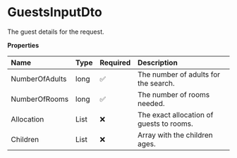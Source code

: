 # GuestsInputDto

The guest details for the request.

**Properties**

| Name           | Type                     | Required | Description                              |
| :------------- | :----------------------- | :------- | :--------------------------------------- |
| NumberOfAdults | long                     | ✅       | The number of adults for the search.     |
| NumberOfRooms  | long                     | ✅       | The number of rooms needed.              |
| Allocation     | List<AllocationInputDto> | ❌       | The exact allocation of guests to rooms. |
| Children       | List<long>               | ❌       | Array with the children ages.            |

<!-- This file was generated by liblab | https://liblab.com/ -->
